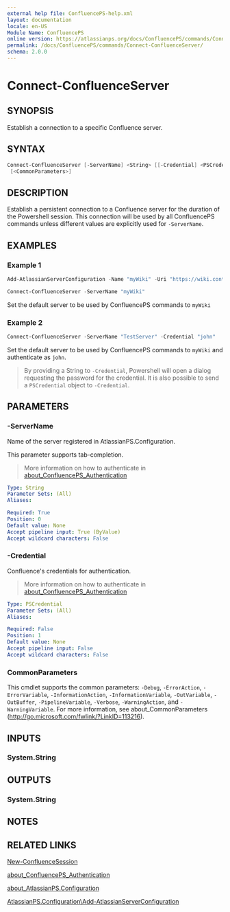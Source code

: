 ```yaml
---
external help file: ConfluencePS-help.xml
layout: documentation
locale: en-US
Module Name: ConfluencePS
online version: https://atlassianps.org/docs/ConfluencePS/commands/Connect-ConfluenceServer/
permalink: /docs/ConfluencePS/commands/Connect-ConfluenceServer/
schema: 2.0.0
---
```

# Connect-ConfluenceServer

## SYNOPSIS

Establish a connection to a specific Confluence server.

## SYNTAX

```powershell
Connect-ConfluenceServer [-ServerName] <String> [[-Credential] <PSCredential>]
 [<CommonParameters>]
```

## DESCRIPTION

Establish a persistent connection to a Confluence server for the duration of the
Powershell session.
This connection will be used by all ConfluencePS commands unless different
values are explicitly used for `-ServerName`.

## EXAMPLES

### Example 1

```powershell
Add-AtlassianServerConfiguration -Name "myWiki" -Uri "https://wiki.contoso.com" -Type CONFLUENCE

Connect-ConfluenceServer -ServerName "myWiki"
```

Set the default server to be used by ConfluencePS commands to `myWiki`

### Example 2

```powershell
Connect-ConfluenceServer -ServerName "TestServer" -Credential "john"
```

Set the default server to be used by ConfluencePS commands to `myWiki` and
authenticate as `john`.

> By providing a String to `-Credential`, Powershell will open a dialog
> requesting the password for the credential.
> It is also possible to send a `PSCredential` object to `-Credential`.

## PARAMETERS

### -ServerName

Name of the server registered in AtlassianPS.Configuration.

This parameter supports tab-completion.

> More information on how to authenticate in [about_ConfluencePS_Authentication](../../about/authentication.html)

```yaml
Type: String
Parameter Sets: (All)
Aliases:

Required: True
Position: 0
Default value: None
Accept pipeline input: True (ByValue)
Accept wildcard characters: False
```

### -Credential

Confluence's credentials for authentication.

> More information on how to authenticate in [about_ConfluencePS_Authentication](../../about/authentication.html)

```yaml
Type: PSCredential
Parameter Sets: (All)
Aliases:

Required: False
Position: 1
Default value: None
Accept pipeline input: False
Accept wildcard characters: False
```

### CommonParameters

This cmdlet supports the common parameters: `-Debug`, `-ErrorAction`,
`-ErrorVariable`, `-InformationAction`, `-InformationVariable`, `-OutVariable`,
`-OutBuffer`, `-PipelineVariable`, `-Verbose`, `-WarningAction`, and
`-WarningVariable`.
For more information, see about_CommonParameters
(<http://go.microsoft.com/fwlink/?LinkID=113216>).

## INPUTS

### System.String

## OUTPUTS

### System.String

## NOTES

## RELATED LINKS

[New-ConfluenceSession](../New-ConfluenceSession)

[about_ConfluencePS_Authentication](../../about/authentication.html)

[about_AtlassianPS.Configuration](../../../about_AtlassianPS.Configuration)

[AtlassianPS.Configuration\Add-AtlassianServerConfiguration](../../../AtlassianPS.Configuration/commands/Add-ServerConfiguration)
